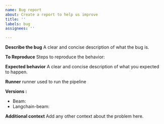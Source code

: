 ```yaml
---
name: Bug report
about: Create a report to help us improve
title: ''
labels: bug
assignees: ''

---
```


**Describe the bug**
A clear and concise description of what the bug is.

**To Reproduce**
Steps to reproduce the behavior:

**Expected behavior**
A clear and concise description of what you expected to happen.

**Runner**
runner used to run the pipeline

**Versions :**
 - Beam: 
 - Langchain-beam: 


**Additional context**
Add any other context about the problem here.
